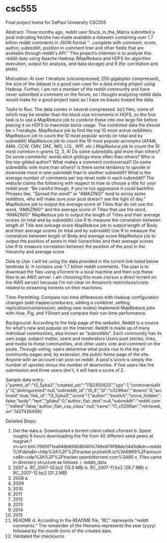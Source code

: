 # csc555
Final project home for DePaul University CSC555

Abstract: Three months ago, reddit user Stuck_In_the_Matrix submitted a post indicating he/she has made available a datasetii containing over 1.7 billion reddit comments in JSON format “…complete with comment, score, author, subreddit, position in comment tree and other fields that are available through reddit's API.” This project’s intention is to analyze this reddit data using Apache Hadoop (MapReduce and HDFS for algorithm execution, output for analysis, and data storage) and R (for correlation and plots). 

Motivation: At over 1 terabyte (uncompressed; 250 gigabytes compressed), the size of the dataset is a good use-case for a data mining project using Hadoop. Further, I am not a member of the reddit community and have never submitted a comment on the forum, so I thought analyzing reddit data would make for a good project topic as I have no biases toward the data. 

Tasks to Run:
The data comes in several compressed .bz2 files, some of which may be smaller than the block size increments in HDFS, so the first task is to use a MapReduce job to combine these into one large file before placing it on HDFS to maximize block usage. The combined data file should be > 1 terabyte.
MapReduce job to find the top 10 most active redditters 
MapReduce job to count the 10 most popular words (in total and by subreddit)
MapReduce job to count the 10 most popular acronyms (AFAIK, AMA, CCW, CMV, DAE, IMO, LOL, WIP, etc.)
MapReduce job to count the 10 most common n-grams (2, 3, 4)
Do some subreddits gild more than others?
Do some comments’ words elicit gildings more often than others?
Who is the top-gilded author?
What makes a comment controversial?
Do some subreddits vote more than others?
Is there some tendancy to upvote or downvote more in one subreddit than in another subreddit?
What is the average number of comments per top-level node in each subreddit?
The website claims the following with respect to how to choose a title for your reddit post: “Be careful though, if you're too aggressive it could backfire. Phrases like, "Spread the word!" or "AMAZING!" tend to annoy some redditors, who will make sure your post doesn't see the light of day.”
MapReduce job to output the average score of Titles that do not use the word, “AMAZING!” and the average score of Titles that use the word, “AMAZING!”
MapReduce job to output the length of Titles and their average scores (in total and by subreddit)
Use R to measure the correlation between length of Title and average score
MapReduce job to output length of Body and their average scores (in total and by subreddit) 
Use R to measure the correlation between length of Body and average score
MapReduce job to output the position of posts in their hierarchies and their average scores
Use R to measure correlation between the position of the post in the hierarchy and average score

Data to Use:
I will be using the data provided in the torrent link listed below (endnote ii). It contains over 1.7 billion reddit comments.
The plan is to download the files using uTorrent to a local machine and then scp these files to an AWS server. I am choosing this route (versus a direct torrent on the AWS server) because I’m not clear on Amazon’s restrictions/costs related to streaming torrents on their machines.

Time-Permitting:
Compare run-time differences with Hadoop configuration changes (add mappers/reducers, adding a combiner, setting replication/compression, adding new nodes)
Implement MapReduce jobs with Hive, Pig, and YSmart and compare their run-time performance.

Background: 
According to the help page of the websitei,
Reddit is a source for what's new and popular on the Internet.
Reddit is made up of many individual communities, also known as "subreddits". Each community has its own page, subject matter, users and moderators
Users post stories, links, and media to these communities, and other users vote and comment on the posts.
Through voting, users determine what posts rise to the top of community pages and, by extension, the public home page of the site.
Anyone with an account can post on reddit. 
A post's score is simply the number of upvotes minus the number of downvotes. If five users like the submission and three users don't, it will have a score of 2.

Sample data entry:
{"parent_id":"t3_5yba3","created_utc":"1192450635","ups":1,"controversiality":0,"distinguished":null,"subreddit_id":"t5_6","id":"c0299an","downs":0,"archived":true,"link_id":"t3_5yba3","score":1,"author":"bostich","score_hidden":false,"body":"test","gilded":0,"author_flair_text":null,"subreddit":"reddit.com","edited":false,"author_flair_css_class":null,"name":"t1_c0299an","retrieved_on":1427426409}

Detailed Steps:
1. Get the data
a. Downloaded a torrent client called uTorrent
b. Spent roughly 6 hours downloading the file from 40 different seed peers at magnet:?xt=urn:btih:7690f71ea949b868080401c749e878f98de34d3d&dn=reddit%5Fdata&tr=http%3A%2F%2Ftracker.pushshift.io%3A6969%2Fannounce&tr=udp%3A%2F%2Ftracker.openbittorrent.com%3A80
c. Files came in directory structure as follows:
i. reddit_data 
1. 2007
a. RC_2007-10.bz2 (13.3 MB)
b. RC_2007-11.bz2 (28.7 MB)
c. RC_2007-12.bz2 (31.2 MB)
2. 2008
a. 
3. 2009
4. 2010
5. 2011
6. 2012
7. 2013
8. 2014
9. 2015
10. README
d. According to the README file, “RC” represents “reddit comments.” The remainder of the filename represents the year (yyyy) followed by the month (mm) of the created date.
2. Validated the checksums